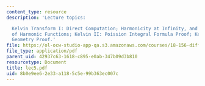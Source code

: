 ```yaml
---
content_type: resource
description: 'Lecture topics:

  Kelvin Transform I: Direct Computation; Harmonicity at Infinity, and Decay Rates
  of Harmonic Functions; Kelvin II: Poission Integral Formula Proof; Kelvin III: Conformal
  Geometry Proof.'
file: https://ol-ocw-studio-app-qa.s3.amazonaws.com/courses/18-156-differential-analysis-spring-2004/8b0e9ee62e33a1185c5e99b363ec007c_lec5.pdf
file_type: application/pdf
parent_uid: 42937c63-1618-c895-e0ab-347b09d3b810
resourcetype: Document
title: lec5.pdf
uid: 8b0e9ee6-2e33-a118-5c5e-99b363ec007c
---
```

